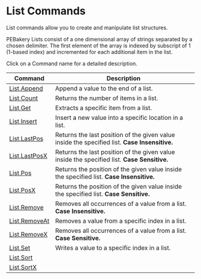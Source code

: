 # List Commands

List commands allow you to create and manipulate list structures.

PEBakery Lists consist of a one dimensional array of strings separated by a chosen delimiter. The first element of the array is indexed by subscript of 1 (1-based index) and incremented for each additional item in the list.

Click on a Command name for a detailed description.

| Command | Description |
| --- | --- |
| [List,Append](./Append.md) | Append a value to the end of a list. |
| [List,Count](./Count.md) | Returns the number of items in a list. |
| [List,Get](./Get.md) | Extracts a specific item from a list. |
| [List,Insert](./Insert.md) | Insert a new value into a specific location in a list. |
| [List,LastPos](./LastPos.md) | Returns the last position of the given value inside the specified list. **Case Insensitive.** |
| [List,LastPosX](./LastPosX.md) | Returns the last position of the given value inside the specified list. **Case Sensitive.** |
| [List,Pos](./Pos.md) | Returns the position of the given value inside the specified list. **Case Insensitive.** |
| [List,PosX](./PosX.md) | Returns the position of the given value inside the specified list. **Case Sensitive.** |
| [List,Remove](./Remove.md) | Removes all occurrences of a value from a list. **Case Insensitive.** |
| [List,RemoveAt](./RemoveAt.md) | Removes a value from a specific index in a list. |
| [List,RemoveX](./RemoveX.md) | Removes all occurrences of a value from a list. **Case Sensitive.** |
| [List,Set](./Set.md) | Writes a value to a specific index in a list. |
| [List,Sort](./Sort.md) | |
| [List,SortX](./SortX.md)  | |
